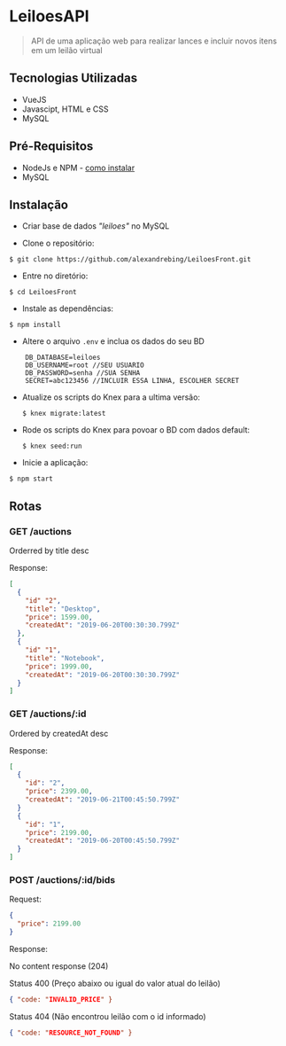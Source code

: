 # LeiloesAPI
> API de uma aplicação web para realizar lances e incluir novos itens em um leilão virtual

## Tecnologias Utilizadas
- VueJS
- Javascipt, HTML e CSS
- MySQL

## Pré-Requisitos
- NodeJs e NPM - [como instalar](https://www.npmjs.com/get-npm)
- MySQL

## Instalação

- Criar base de dados _"leiloes"_ no MySQL

- Clone o repositório:

`$ git clone https://github.com/alexandrebing/LeiloesFront.git`

- Entre no diretório:

`$ cd LeiloesFront`

- Instale as dependências:

`$ npm install`

- Altere o arquivo `.env` e inclua os dados do seu BD

```
	DB_DATABASE=leiloes
	DB_USERNAME=root //SEU USUARIO
	DB_PASSWORD=senha //SUA SENHA
	SECRET=abc123456 //INCLUIR ESSA LINHA, ESCOLHER SECRET
```
- Atualize os scripts do Knex para a ultima versão:
	
	`$ knex migrate:latest`

- Rode os scripts do Knex para povoar o BD com dados default:

	`$ knex seed:run`
	
- Inicie a aplicação:

`$ npm start`

## Rotas

### GET /auctions

Orderred by title desc

Response:
```json
[
  { 
    "id" "2", 
    "title": "Desktop", 
    "price": 1599.00, 
    "createdAt": "2019-06-20T00:30:30.799Z"
  },
  { 
    "id" "1", 
    "title": "Notebook", 
    "price": 1999.00, 
    "createdAt": "2019-06-20T00:30:30.799Z"
  }
]
```

### GET /auctions/:id
Ordered by createdAt desc

Response:
```json
[
  {
    "id": "2",
    "price": 2399.00,
    "createdAt": "2019-06-21T00:45:50.799Z"
  }
  {
    "id": "1",
    "price": 2199.00,
    "createdAt": "2019-06-20T00:45:50.799Z"
  }
]
```


### POST /auctions/:id/bids

Request:
```json
{
  "price": 2199.00
}
```

Response:

No content response (204)

Status 400 (Preço abaixo ou igual do valor atual do leilão)
```json
{ "code: "INVALID_PRICE" }
```

Status 404 (Não encontrou leilão com o id informado)
```json
{ "code: "RESOURCE_NOT_FOUND" }
```